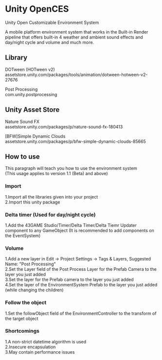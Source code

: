 # Unity OpenCES
Unity Open Customizable Environment System

A mobile platform environment system that works in the Built-in Render pipeline that offers built-in 4 weather and ambient sound effects and day/night cycle and volume and much more.

## Library
DOTween (HOTween v2)<br>
assetstore.unity.com/packages/tools/animation/dotween-hotween-v2-27676<br>

Post Processing<br>
com.unity.postprocessing<br>

## Unity Asset Store
Nature Sound FX<br>
assetstore.unity.com/packages/p/nature-sound-fx-180413<br>

[BFW]Simple Dynamic Clouds<br>
assetstore.unity.com/packages/p/bfw-simple-dynamic-clouds-85665<br>

## How to use
This paragraph will teach you how to use the environment system<br>
(This usage applies to version 1.1 (Beta) and above)
### Import
1.Import all the libraries given into your project<br>
2.Import this unity package<br>

### Delta timer (Used for day/night cycle)
1.Add the 43GAME Studio/Timer/Delta Timer/Delta Tiemr Updater component to any GameObject (It is recommended to add components on the EventSystem)<br>

### Volume
1.Add a new layer in Edit -> Project Settings -> Tags & Layers, Suggested Name: "Post Processing"<br>
2.Set the Layer field of the Post Process Layer for the Prefab Camera to the layer you just added<br>
3.Set the layer for the Prefab camera to the layer you just added<br>
4.Set the layer of the EnvironmentSystem Prefab to the layer you just added (while changing the children)<br>

### Follow the object
1.Set the followObject field of the EnvironmentController to the transform of the target object<br>

### Shortcomings
1.A non-strict datetime algorithm is used<br>
2.Insecure encapsulation<br>
3.May contain performance issues<br>
